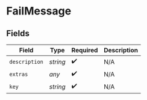 # FailMessage


## Fields

| Field              | Type               | Required           | Description        |
| ------------------ | ------------------ | ------------------ | ------------------ |
| `description`      | *string*           | :heavy_check_mark: | N/A                |
| `extras`           | *any*              | :heavy_check_mark: | N/A                |
| `key`              | *string*           | :heavy_check_mark: | N/A                |